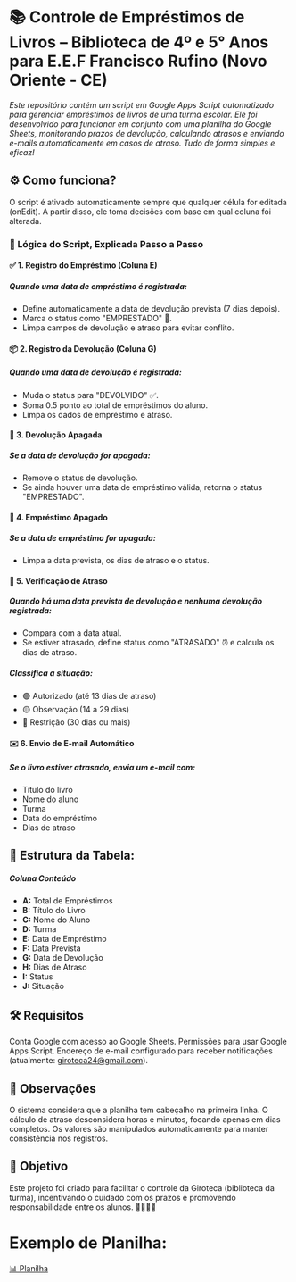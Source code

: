 # **📚 Controle de Empréstimos de Livros – Biblioteca de 4º e 5° Anos para E.E.F Francisco Rufino (Novo Oriente - CE)**

*Este repositório contém um script em Google Apps Script automatizado para gerenciar empréstimos de livros de uma turma escolar. Ele foi desenvolvido para funcionar em conjunto com uma planilha do Google Sheets, monitorando prazos de devolução, calculando atrasos e enviando e-mails automaticamente em casos de atraso. Tudo de forma simples e eficaz!*

## ⚙️ Como funciona?
O script é ativado automaticamente sempre que qualquer célula for editada (onEdit). A partir disso, ele toma decisões com base em qual coluna foi alterada.

### 🧠 Lógica do Script, Explicada Passo a Passo
#### ✅ 1. Registro do Empréstimo (Coluna E)
##### Quando uma data de empréstimo é registrada:

- Define automaticamente a data de devolução prevista (7 dias depois).
- Marca o status como "EMPRESTADO" 📘.
- Limpa campos de devolução e atraso para evitar conflito.

#### 📦 2. Registro da Devolução (Coluna G)
##### Quando uma data de devolução é registrada:

- Muda o status para "DEVOLVIDO" ✅.
- Soma 0.5 ponto ao total de empréstimos do aluno.
- Limpa os dados de empréstimo e atraso.

#### 🧹 3. Devolução Apagada
##### Se a data de devolução for apagada:

- Remove o status de devolução.
- Se ainda houver uma data de empréstimo válida, retorna o status "EMPRESTADO".

#### 🧼 4. Empréstimo Apagado
##### Se a data de empréstimo for apagada:

- Limpa a data prevista, os dias de atraso e o status.

#### 🚨 5. Verificação de Atraso
##### Quando há uma data prevista de devolução e nenhuma devolução registrada:

- Compara com a data atual.
- Se estiver atrasado, define status como "ATRASADO" ⏰ e calcula os dias de atraso.

##### Classifica a situação:

- 🟢 Autorizado (até 13 dias de atraso)
- 🟡 Observação (14 a 29 dias)
- 🔴 Restrição (30 dias ou mais)

#### ✉️ 6. Envio de E-mail Automático
##### Se o livro estiver atrasado, envia um e-mail com:

- Título do livro
- Nome do aluno
- Turma
- Data do empréstimo
- Dias de atraso

## 📝 Estrutura da Tabela:
##### Coluna Conteúdo
- **A:** Total de Empréstimos
- **B:** Título do Livro
- **C:** Nome do Aluno
- **D:** Turma
- **E:** Data de Empréstimo
- **F:** Data Prevista
- **G:** Data de Devolução
- **H:** Dias de Atraso
- **I:** Status
- **J:** Situação

## 🛠️ Requisitos

Conta Google com acesso ao Google Sheets.
Permissões para usar Google Apps Script.
Endereço de e-mail configurado para receber notificações (atualmente: giroteca24@gmail.com).

## 🔐 Observações

O sistema considera que a planilha tem cabeçalho na primeira linha.
O cálculo de atraso desconsidera horas e minutos, focando apenas em dias completos.
Os valores são manipulados automaticamente para manter consistência nos registros.

## 🚀 Objetivo

Este projeto foi criado para facilitar o controle da Giroteca (biblioteca da turma), incentivando o cuidado com os prazos e promovendo responsabilidade entre os alunos. 👩‍🏫👨‍🏫

# Exemplo de Planilha:

[📊 Planilha](https://imgur.com/YmRUKfr)
